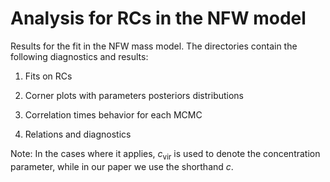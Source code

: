 #  Analysis for RCs in the NFW model

Results for the fit in the NFW mass model. The directories contain the following diagnostics and results:

1. Fits on RCs

2. Corner plots with parameters posteriors distributions

3. Correlation times behavior for each MCMC

4. Relations and diagnostics

Note: In the cases where it applies, $c_{\text{vir}}$ is used to denote the concentration parameter, while in our paper we use the shorthand $c.$
